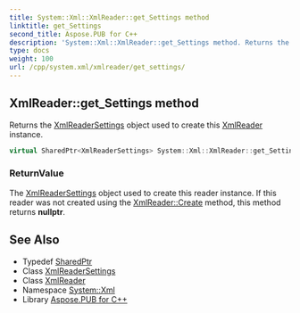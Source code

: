 ```yaml
---
title: System::Xml::XmlReader::get_Settings method
linktitle: get_Settings
second_title: Aspose.PUB for C++
description: 'System::Xml::XmlReader::get_Settings method. Returns the XmlReaderSettings object used to create this XmlReader instance in C++.'
type: docs
weight: 100
url: /cpp/system.xml/xmlreader/get_settings/
---
```

## XmlReader::get_Settings method


Returns the [XmlReaderSettings](../../xmlreadersettings/) object used to create this [XmlReader](../) instance.

```cpp
virtual SharedPtr<XmlReaderSettings> System::Xml::XmlReader::get_Settings()
```


### ReturnValue

The [XmlReaderSettings](../../xmlreadersettings/) object used to create this reader instance. If this reader was not created using the [XmlReader::Create](../create/) method, this method returns **nullptr**.

## See Also

* Typedef [SharedPtr](../../../system/sharedptr/)
* Class [XmlReaderSettings](../../xmlreadersettings/)
* Class [XmlReader](../)
* Namespace [System::Xml](../../)
* Library [Aspose.PUB for C++](../../../)
